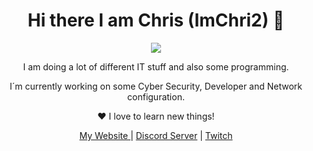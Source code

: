 <html>
<h1 align="center">
Hi there I am Chris (ImChri2) 👋
    </h1>
      <p align="center">
      <img src="https://www.chris-industries.de/wp-content/uploads/2021/12/chrisindustries.png"/>
      </p>
      <p align="center">                                                            
        I am doing a lot of different IT stuff and also some programming.
      </p>
      <p align="center">
       I´m currently working on some Cyber Security, Developer and Network configuration. 
      </p>
      <p align="center">
       ❤️ I love to learn new things!
      </p>
      <p align="center">
        <a href="https://www.chris-industries.de" alt="Chris-Industries.de">My Website </a> | <a href="https://discord.gg/83zVQce" alt"Discord"> Discord Server</a> | <a    href="https://www.twitch.tv/imchri2" alt="Twitch"> Twitch</a>
      </p>
</html>  

